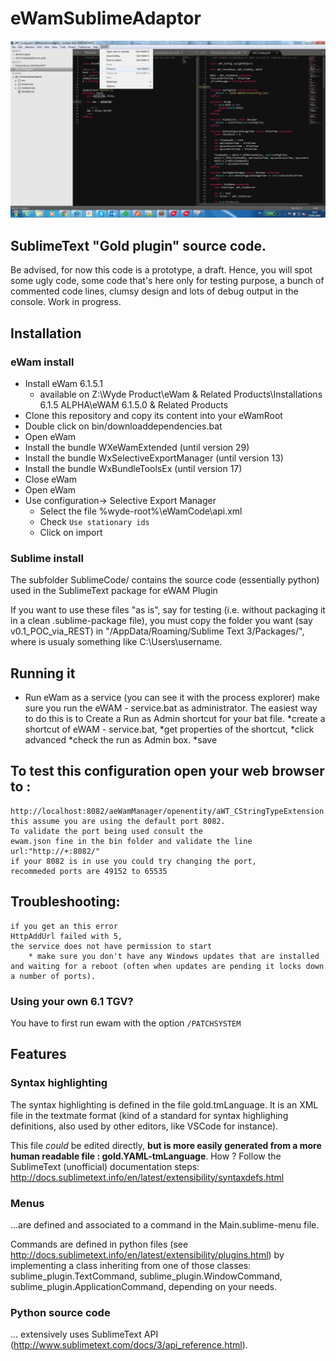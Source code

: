 # eWamSublimeAdaptor

![front end screen shot](screenshot.png)

## SublimeText "Gold plugin" source code.
Be advised, for now this code is a prototype, a draft. Hence, you will spot some ugly code, some code that's here only for testing purpose, a bunch of commented code lines, clumsy design and lots of debug output in the console. Work in progress.

## Installation
### eWam install
* Install eWam 6.1.5.1
  * available on Z:\Wyde Product\eWam & Related Products\Installations 6.1.5 ALPHA\eWAM 6.1.5.0 & Related Products
* Clone this repository and copy its content into your eWamRoot
* Double click on bin/downloaddependencies.bat
* Open eWam
* Install the bundle WXeWamExtended (until version 29)   
* Install the bundle WxSelectiveExportManager (until version 13)  
* Install the bundle WxBundleToolsEx (until version 17)
* Close eWam
* Open eWam
* Use configuration-> Selective Export Manager
  * Select the file %wyde-root%\eWamCode\api.xml
  * Check `Use stationary ids`
  * Click on import
	

### Sublime install
The subfolder SublimeCode/ contains the source code (essentially python) used in the SublimeText package for eWAM Plugin

If you want to use these files "as is", say for testing (i.e. without packaging it in a clean .sublime-package file), you must copy the folder you want (say v0.1_POC_via_REST) in "<user folder>/AppData/Roaming/Sublime Text 3/Packages/", where <user folder> is usualy something like C:\Users\username\.

## Running it 	
* Run eWam as a service (you can see it with the process explorer)
	make sure you run the 
		eWAM - service.bat as administrator.
		The easiest way to do this is to Create a Run as Admin shortcut for your bat file.
			*create a shortcut of eWAM - service.bat, 
			*get properties of the shortcut,
			*click advanced
			*check the run as Admin box.
			*save

## To test this configuration open your web browser to :

	http://localhost:8082/aeWamManager/openentity/aWT_CStringTypeExtension
	this assume you are using the default port 8082.
	To validate the port being used consult the 
	ewam.json fine in the bin folder and validate the line
	url:"http://+:8082/"
	if your 8082 is in use you could try changing the port, 
	recommeded ports are 49152 to 65535

	
## Troubleshooting:

	if you get an this error
	HttpAddUrl failed with 5, 
	the service does not have permission to start
		* make sure you don't have any Windows updates that are installed and waiting for a reboot (often when updates are pending it locks down a number of ports).


### Using your own 6.1 TGV?
You have to first run ewam with the option `/PATCHSYSTEM`


## Features

### Syntax highlighting

The syntax highlighting is defined in the file gold.tmLanguage. It is an XML file in the textmate format (kind of a standard for syntax highlighing definitions, also used by other editors, like VSCode for instance).

This file _could_ be edited directly, **but is more easily generated from a more human readable file : gold.YAML-tmLanguage**. How ? Follow the SublimeText (unofficial) documentation steps: http://docs.sublimetext.info/en/latest/extensibility/syntaxdefs.html

### Menus

...are defined and associated to a command in the Main.sublime-menu file.

Commands are defined in python files (see http://docs.sublimetext.info/en/latest/extensibility/plugins.html) by implementing a class inheriting from one of those classes: sublime_plugin.TextCommand, sublime_plugin.WindowCommand, sublime_plugin.ApplicationCommand, depending on your needs.

### Python source code

... extensively uses SublimeText API (http://www.sublimetext.com/docs/3/api_reference.html).
